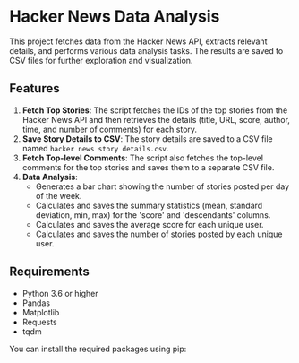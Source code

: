 # Hacker News Data Analysis

This project fetches data from the Hacker News API, extracts relevant details, and performs various data analysis tasks. The results are saved to CSV files for further exploration and visualization.

## Features

1. **Fetch Top Stories**: The script fetches the IDs of the top stories from the Hacker News API and then retrieves the details (title, URL, score, author, time, and number of comments) for each story.
2. **Save Story Details to CSV**: The story details are saved to a CSV file named `hacker news story details.csv`.
3. **Fetch Top-level Comments**: The script also fetches the top-level comments for the top stories and saves them to a separate CSV file.
4. **Data Analysis**:
   - Generates a bar chart showing the number of stories posted per day of the week.
   - Calculates and saves the summary statistics (mean, standard deviation, min, max) for the 'score' and 'descendants' columns.
   - Calculates and saves the average score for each unique user.
   - Calculates and saves the number of stories posted by each unique user.

## Requirements

- Python 3.6 or higher
- Pandas
- Matplotlib
- Requests
- tqdm

You can install the required packages using pip:
